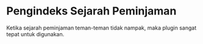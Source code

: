 # Pengindeks Sejarah Peminjaman

Ketika sejarah peminjaman teman-teman tidak nampak, maka plugin sangat tepat untuk digunakan.
